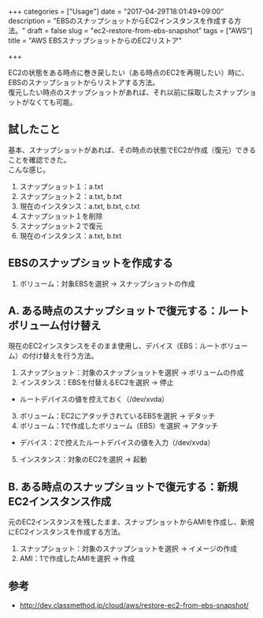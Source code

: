 +++
categories = ["Usage"]
date = "2017-04-29T18:01:49+09:00"
description = "EBSのスナップショットからEC2インスタンスを作成する方法。"
draft = false
slug = "ec2-restore-from-ebs-snapshot"
tags = ["AWS"]
title = "AWS EBSスナップショットからのEC2リストア"

+++

EC2の状態をある時点に巻き戻したい（ある時点のEC2を再現したい）時に、EBSのスナップショットからリストアする方法。<br>
復元したい時点のスナップショットがあれば、それ以前に採取したスナップショットがなくても可能。


## 試したこと
基本、スナップショットがあれば、その時点の状態でEC2が作成（復元）できることを確認できた。<br>
こんな感じ。

1. スナップショット１：a.txt
2. スナップショット２：a.txt, b.txt
3. 現在のインスタンス：a.txt, b.txt, c.txt
4. スナップショット１を削除
5. スナップショット２で復元
6. 現在のインスタンス：a.txt, b.txt


## EBSのスナップショットを作成する
1. ボリューム：対象EBSを選択 -> スナップショットの作成


## A. ある時点のスナップショットで復元する：ルートボリューム付け替え
現在のEC2インスタンスをそのまま使用し、デバイス（EBS：ルートボリューム）の付け替えを行う方法。

1. スナップショット：対象のスナップショットを選択 -> ボリュームの作成
2. インスタンス：EBSを付替えるEC2を選択 -> 停止
  - ルートデバイスの値を控えておく（/dev/xvda）
3. ボリューム：EC2にアタッチされているEBSを選択 -> デタッチ
4. ボリューム：1で作成したボリューム（EBS）を選択 -> アタッチ
  - デバイス：2で控えたルートデバイスの値を入力（/dev/xvda）
5. インスタンス：対象のEC2を選択 -> 起動


## B. ある時点のスナップショットで復元する：新規EC2インスタンス作成
元のEC2インスタンスを残したまま、スナップショットからAMIを作成し、新規にEC2インスタンスを作成する方法。

1. スナップショット：対象のスナップショットを選択 -> イメージの作成
2. AMI：1で作成したAMIを選択 -> 作成


## 参考
- http://dev.classmethod.jp/cloud/aws/restore-ec2-from-ebs-snapshot/
